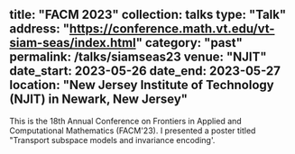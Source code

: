 
title: "FACM 2023"
collection: talks
type: "Talk"
address: "https://conference.math.vt.edu/vt-siam-seas/index.html"
category: "past"
permalink: /talks/siamseas23
venue: "NJIT"
date_start: 2023-05-26
date_end: 2023-05-27
location: "New Jersey Institute of Technology (NJIT) in Newark, New Jersey"
---
This is the 18th Annual Conference on Frontiers in Applied and Computational Mathematics (FACM'23). 
I presented a poster titled "Transport subspace models and invariance encoding'.

